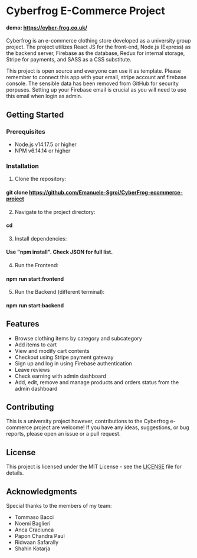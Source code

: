 # Cyberfrog E-Commerce Project

#### demo: https://cyber-frog.co.uk/

Cyberfrog is an e-commerce clothing store developed as a university group project. The project utilizes React JS for the front-end, Node.js (Express) as the backend server, Firebase as the database, Redux for internal storage, Stripe for payments, and SASS as a CSS substitute.

This project is open source and everyone can use it as template. Please remember to connect this app with your email, stripe account anf firebase console. The sensible data has been removed from GitHub for security porpuses. Setting up your Firebase email is crucial as you will need to use this email when login as admin.

## Getting Started

### Prerequisites

- Node.js v14.17.5 or higher
- NPM v6.14.14 or higher

### Installation

1. Clone the repository:
#### git clone https://github.com/Emanuele-Sgroi/CyberFrog-ecommerce-project

2. Navigate to the project directory:

#### cd <repository-name>


3. Install dependencies:

#### Use "npm install". Check JSON for full list.


4. Run the Frontend:

#### npm run start:frontend

5. Run the Backend (different terminal):

#### npm run start:backend


## Features

- Browse clothing items by category and subcategory
- Add items to cart
- View and modify cart contents
- Checkout using Stripe payment gateway
- Sign up and log in using Firebase authentication
- Leave reviews
- Check earning with admin dashboard
- Add, edit, remove and manage products and orders status from the admin dashboard

## Contributing

This is a university project however, contributions to the Cyberfrog e-commerce project are welcome! If you have any ideas, suggestions, or bug reports, please open an issue or a pull request.

## License

This project is licensed under the MIT License - see the [LICENSE](LICENSE) file for details.

## Acknowledgments

Special thanks to the members of my team:

- Tommaso Bacci
- Noemi Baglieri
- Anca Craciunca
- Papon Chandra Paul
- Ridwaan Safarally
- Shahin Kotarja







